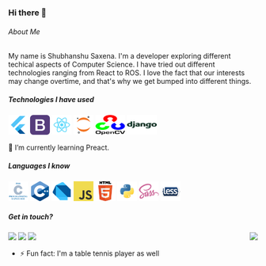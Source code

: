 ### Hi there 👋
###### About Me
My name is Shubhanshu Saxena. I'm a developer exploring different techical aspects of Computer Science. I have tried out different technologies ranging from React to ROS. I love the fact that our interests may change overtime, and that's why we get bumped into different things.

##### Technologies I have used
<img src="https://github.com/github/explore/raw/master/topics/flutter/flutter.png" width="40" height="40" />  <img src="https://github.com/github/explore/raw/master/topics/bootstrap/bootstrap.png" width="40" height="40" />  <img src="https://raw.githubusercontent.com/github/explore/80688e429a7d4ef2fca1e82350fe8e3517d3494d/topics/react/react.png" width="40" height="40" />  <img src="https://github.com/github/explore/raw/master/topics/jupyter-notebook/jupyter-notebook.png" width="40" height="40" />  <img src="https://github.com/github/explore/raw/master/topics/opencv/opencv.png" width="60" height="40" />  <img src="https://github.com/github/explore/raw/master/topics/django/django.png" width="60" height="40" /> 
 
🌱 I’m currently learning Preact.

##### Languages I know

<img src="https://github.com/github/explore/raw/master/topics/c/c.png" width="40" height="40" />  <img src="https://github.com/github/explore/raw/master/topics/cpp/cpp.png"
 width="40" height="40" />  <img src="https://github.com/github/explore/raw/master/topics/dart/dart.png"
 width="40" height="40" />  <img src="https://raw.githubusercontent.com/github/explore/80688e429a7d4ef2fca1e82350fe8e3517d3494d/topics/javascript/javascript.png"
 width="40" height="40" />  <img src="https://raw.githubusercontent.com/github/explore/80688e429a7d4ef2fca1e82350fe8e3517d3494d/topics/html/html.png"
 width="40" height="40" />  <img src="https://raw.githubusercontent.com/github/explore/80688e429a7d4ef2fca1e82350fe8e3517d3494d/topics/python/python.png"
 width="40" height="40" />  <img src="https://raw.githubusercontent.com/github/explore/80688e429a7d4ef2fca1e82350fe8e3517d3494d/topics/sass/sass.png"
 width="40" height="40" />  <img src="https://raw.githubusercontent.com/github/explore/80688e429a7d4ef2fca1e82350fe8e3517d3494d/topics/less/less.png" width="40" height="40" />  

##### Get in touch?
<a href="https://www.linkedin.com/in/shubhanshu-saxena/"><img src="https://img.icons8.com/color/48/000000/linkedin.png"/></a> <a href="https://github.com/shubhanshu02"><img src="https://img.icons8.com/color/48/000000/github.png"/></a>  <a href="mailto:shubhanshu486@gmail.com"><img src="https://img.icons8.com/color/48/000000/gmail.png"/></a>
<img src="https://visitor-badge.laobi.icu/badge?page_id=shubhanshu02.shubhanshu02" align="right" />


- ⚡ Fun fact: I'm a table tennis player as well
<!--
**shubhanshu02/shubhanshu02** is a ✨ _special_ ✨ repository because its `README.md` (this file) appears on your GitHub profile.

Here are some ideas to get you started:

- 🔭 I’m currently working on ...
- 🌱 I’m currently learning ...
- 👯 I’m looking to collaborate on ...
- 🤔 I’m looking for help with ...
- 💬 Ask me about ...
- 📫 How to reach me: ...
- 😄 Pronouns: ...
- ⚡ Fun fact: ...
-->
